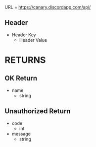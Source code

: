 URL = https://canary.discordapp.com/api/

## Header
* Header Key
    * Header Value
# RETURNS

## OK Return
* name
    * string

## Unauthorized Return
* code
    * int
* message
    * string